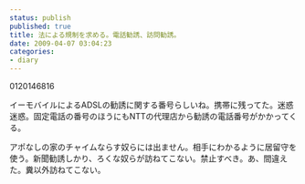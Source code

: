 ```yaml
---
status: publish
published: true
title: 法による規制を求める。電話勧誘、訪問勧誘。
date: 2009-04-07 03:04:23
categories:
- diary
---
```

0120146816

イーモバイルによるADSLの勧誘に関する番号らしいね。携帯に残ってた。迷惑迷惑。固定電話の番号のほうにもNTTの代理店から勧誘の電話番号がかかってくる。

アポなしの家のチャイムならす奴らには出ません。相手にわかるように居留守を使う。新聞勧誘しかり、ろくな奴らが訪ねてこない。禁止すべき。あ、間違えた。糞以外訪ねてこない。
